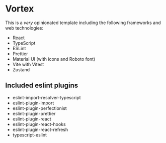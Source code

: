 # Vortex

This is a _very_ opinionated template including the following frameworks and web technologies:

- React
- TypeScript
- ESLint
- Prettier
- Material UI (with icons and Roboto font)
- Vite with Vitest
- Zustand

## Included eslint plugins

- eslint-import-resolver-typescript
- eslint-plugin-import
- eslint-plugin-perfectionist
- eslint-plugin-prettier
- eslint-plugin-react
- eslint-plugin-react-hooks
- eslint-plugin-react-refresh
- typescript-eslint
